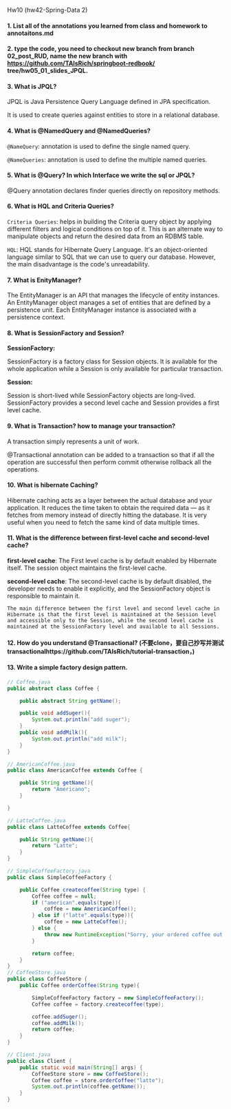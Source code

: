 Hw10 (hw42-Spring-Data 2)
#### 1. List all of the annotations you learned from class and homework to annotaitons.md
#### 2. type the code, you need to checkout new branch from branch 02_post_RUD, name the new branch with https://github.com/TAIsRich/springboot-redbook/ tree/hw05_01_slides_JPQL.
#### 3. What is JPQL?
JPQL is Java Persistence Query Language defined in JPA specification. 

It is used to create queries against entities to store in a relational database.

#### 4. What is @NamedQuery and @NamedQueries?
`@NameQuery`: annotation is used to define the single named query.

`@NameQueries`: annotation is used to define the multiple named queries.

#### 5. What is @Query? In which Interface we write the sql or JPQL?
@Query annotation declares finder queries directly on repository methods.

#### 6. What is HQL and Criteria Queries?


`Criteria Queries`: helps in building the Criteria query object by applying different filters and logical conditions on top of it. 
    This is an alternate way to manipulate objects and return the desired data from an RDBMS table.

`HQL`: HQL stands for Hibernate Query Language. It's an object-oriented language similar to SQL that we can use to query our database. 
    However, the main disadvantage is the code's unreadability.

#### 7. What is EnityManager?
The EntityManager is an API that manages the lifecycle of entity instances. 
An EntityManager object manages a set of entities that are defined by a persistence unit. 
Each EntityManager instance is associated with a persistence context.
#### 8. What is SessionFactory and Session?

**SessionFactory:**

SessionFactory is a factory class for Session objects. 
It is available for the whole application while a Session is only available for particular transaction.

**Session:**

Session is short-lived while SessionFactory objects are long-lived. 
SessionFactory provides a second level cache and Session provides a first level cache.

#### 9. What is Transaction? how to manage your transaction?
A transaction simply represents a unit of work.

@Transactional annotation can be added to a transaction so that if all the operation are successful then perform commit otherwise rollback all the operations.

#### 10. What is hibernate Caching?
Hibernate caching acts as a layer between the actual database and your application. 
It reduces the time taken to obtain the required data — as it fetches from memory instead of directly hitting the database. 
It is very useful when you need to fetch the same kind of data multiple times.

#### 11. What is the difference between first-level cache and second-level cache?
**first-level cache**: The First level cache is by default enabled by Hibernate itself. The session object maintains the first-level cache.

**second-level cache**: The second-level cache is by default disabled, the developer needs to enable it explicitly, and the SessionFactory object is responsible to maintain it.
```
The main difference between the first level and second level cache in Hibernate is that the first level is maintained at the Session level and accessible only to the Session, while the second level cache is maintained at the SessionFactory level and available to all Sessions.
```
#### 12. How do you understand @Transactional? (不要clone，要自己抄写并测试 transactionalhttps://github.com/TAIsRich/tutorial-transaction，)
#### 13. Write a simple factory design pattern.
```java
// Coffee.java
public abstract class Coffee {

    public abstract String getName();

    public void addSuger(){
        System.out.println("add suger");
    }
    public void addMilk(){
        System.out.println("add milk");
    }
}

// AmericanCoffee.java
public class AmericanCoffee extends Coffee {

    public String getName(){
        return "Americano";
    }

}

// LatteCoffee.java
public class LatteCoffee extends Coffee{

    public String getName(){
        return "Latte";
    }
}

// SimpleCoffeeFactory.java
public class SimpleCoffeeFactory {

    public Coffee createcoffee(String type) {
        Coffee coffee = null;
        if ("american".equals(type)){
            coffee = new AmericanCoffee();
        } else if ("latte".equals(type)){
            coffee = new LatteCoffee();
        } else {
            throw new RuntimeException("Sorry, your ordered coffee out of stock");
        }

        return coffee;
    }
}
// CoffeeStore.java
public class CoffeeStore {
    public Coffee orderCoffee(String type){

        SimpleCoffeeFactory factory = new SimpleCoffeeFactory();
        Coffee coffee = factory.createcoffee(type);

        coffee.addSuger();
        coffee.addMilk();
        return coffee;
    }
}

// Client.java
public class Client {
    public static void main(String[] args) {
        CoffeeStore store = new CoffeeStore();
        Coffee coffee = store.orderCoffee("latte");
        System.out.println(coffee.getName());
    }
}

```